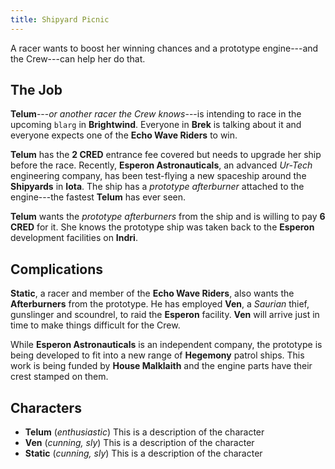 ```yaml
---
title: Shipyard Picnic
---
```


A racer wants to boost her winning chances and a prototype engine---and the Crew---can help her do that.

## The Job

**Telum**---*or another racer the Crew knows*---is intending to race in the upcoming `blarg` in **Brightwind**. Everyone in **Brek** is talking about it and everyone expects one of the **Echo Wave Riders** to win.

**Telum** has the **2 CRED** entrance fee covered but needs to upgrade her ship before the race. Recently, **Esperon Astronauticals**, an advanced *Ur-Tech* engineering company, has been test-flying a new spaceship around the **Shipyards** in **Iota**. The ship has a *prototype afterburner* attached to the engine---the fastest **Telum** has ever seen.

**Telum** wants the *prototype afterburners* from the ship and is willing to pay **6 CRED** for it. She knows the prototype ship was taken back to the **Esperon** development facilities on **Indri**.

## Complications

**Static**, a racer and member of the **Echo Wave Riders**, also wants the **Afterburners** from the prototype. He has employed **Ven**, a *Saurian* thief, gunslinger and scoundrel, to raid the **Esperon** facility. **Ven** will arrive just in time to make things difficult for the Crew.

While **Esperon Astronauticals** is an independent company, the prototype is being developed to fit into a new range of **Hegemony** patrol ships. This work is being funded by **House Malklaith** and the engine parts have their crest stamped on them.

<div class="column-break-after"></div>

## Characters

- **Telum** (*enthusiastic*) This is a description of the character
- **Ven** (*cunning, sly*) This is a description of the character
- **Static** (*cunning, sly*) This is a description of the character
